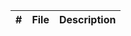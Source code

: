 |   #   | File                       | Description                                                |
| :---: | -------------------------- | ---------------------------------------------------------- |
